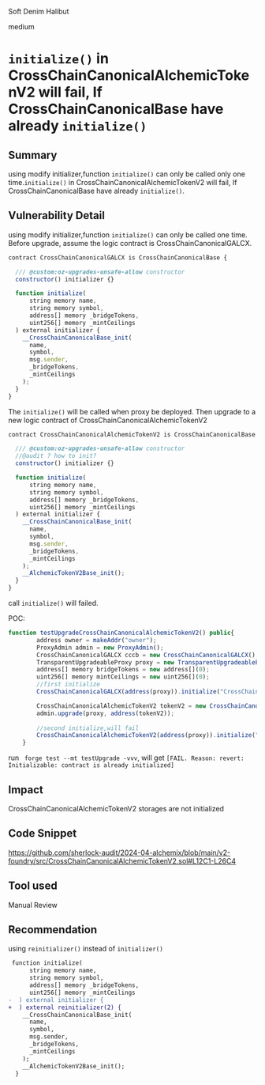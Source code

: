 Soft Denim Halibut

medium

# `initialize()` in CrossChainCanonicalAlchemicTokenV2 will fail, If CrossChainCanonicalBase have already `initialize()`

## Summary
using modify initializer,function `initialize()` can only be called only one time.`initialize()` in CrossChainCanonicalAlchemicTokenV2 will fail, If CrossChainCanonicalBase have already `initialize()`.

## Vulnerability Detail
using modify initializer,function `initialize()` can only be called one time.
Before upgrade, assume the logic contract is CrossChainCanonicalGALCX.
```javascript
contract CrossChainCanonicalGALCX is CrossChainCanonicalBase {

  /// @custom:oz-upgrades-unsafe-allow constructor
  constructor() initializer {}

  function initialize(
      string memory name, 
      string memory symbol, 
      address[] memory _bridgeTokens,
      uint256[] memory _mintCeilings
  ) external initializer {
    __CrossChainCanonicalBase_init(
      name,
      symbol,
      msg.sender,
      _bridgeTokens,
      _mintCeilings
    );
  }
}
```
The `initialize()` will be called when proxy be deployed. Then upgrade to a new logic contract of CrossChainCanonicalAlchemicTokenV2
```javascript
contract CrossChainCanonicalAlchemicTokenV2 is CrossChainCanonicalBase, AlchemicTokenV2Base {

  /// @custom:oz-upgrades-unsafe-allow constructor
  //@audit ? how to init?
  constructor() initializer {}

  function initialize(
      string memory name, 
      string memory symbol, 
      address[] memory _bridgeTokens,
      uint256[] memory _mintCeilings
  ) external initializer {
    __CrossChainCanonicalBase_init(
      name,
      symbol,
      msg.sender,
      _bridgeTokens,
      _mintCeilings
    );
    __AlchemicTokenV2Base_init();
  }
}
```
call `initialize()` will failed.

POC:
```javascript
function testUpgradeCrossChainCanonicalAlchemicTokenV2() public{
        address owner = makeAddr("owner");
        ProxyAdmin admin = new ProxyAdmin();
        CrossChainCanonicalGALCX cccb = new CrossChainCanonicalGALCX();
        TransparentUpgradeableProxy proxy = new TransparentUpgradeableProxy(address(cccb), address(admin), "");
        address[] memory bridgeTokens = new address[](0);
        uint256[] memory mintCeilings = new uint256[](0);
        //first initialize
        CrossChainCanonicalGALCX(address(proxy)).initialize("CrossChainCanonicalToken", "ccct", bridgeTokens, mintCeilings);

        CrossChainCanonicalAlchemicTokenV2 tokenV2 = new CrossChainCanonicalAlchemicTokenV2();
        admin.upgrade(proxy, address(tokenV2));
        
        //second initialize,will fail
        CrossChainCanonicalAlchemicTokenV2(address(proxy)).initialize("CrossChainCanonicalToken", "ccct2", bridgeTokens, mintCeilings);
    }
```
run ` forge test --mt testUpgrade -vvv`, will get `[FAIL. Reason: revert: Initializable: contract is already initialized]`

## Impact
CrossChainCanonicalAlchemicTokenV2 storages are not initialized

## Code Snippet
https://github.com/sherlock-audit/2024-04-alchemix/blob/main/v2-foundry/src/CrossChainCanonicalAlchemicTokenV2.sol#L12C1-L26C4

## Tool used

Manual Review

## Recommendation
using `reinitializer()` instead of `initializer()`
```diff
 function initialize(
      string memory name, 
      string memory symbol, 
      address[] memory _bridgeTokens,
      uint256[] memory _mintCeilings
-  ) external initializer {
+  ) external reinitializer(2) {
    __CrossChainCanonicalBase_init(
      name,
      symbol,
      msg.sender,
      _bridgeTokens,
      _mintCeilings
    );
    __AlchemicTokenV2Base_init();
  }
```
